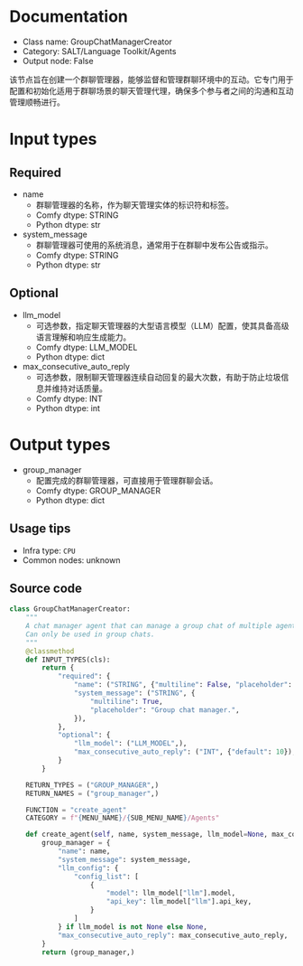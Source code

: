 
# Documentation
- Class name: GroupChatManagerCreator
- Category: SALT/Language Toolkit/Agents
- Output node: False

该节点旨在创建一个群聊管理器，能够监督和管理群聊环境中的互动。它专门用于配置和初始化适用于群聊场景的聊天管理代理，确保多个参与者之间的沟通和互动管理顺畅进行。

# Input types
## Required
- name
    - 群聊管理器的名称，作为聊天管理实体的标识符和标签。
    - Comfy dtype: STRING
    - Python dtype: str
- system_message
    - 群聊管理器可使用的系统消息，通常用于在群聊中发布公告或指示。
    - Comfy dtype: STRING
    - Python dtype: str

## Optional
- llm_model
    - 可选参数，指定聊天管理器的大型语言模型（LLM）配置，使其具备高级语言理解和响应生成能力。
    - Comfy dtype: LLM_MODEL
    - Python dtype: dict
- max_consecutive_auto_reply
    - 可选参数，限制聊天管理器连续自动回复的最大次数，有助于防止垃圾信息并维持对话质量。
    - Comfy dtype: INT
    - Python dtype: int

# Output types
- group_manager
    - 配置完成的群聊管理器，可直接用于管理群聊会话。
    - Comfy dtype: GROUP_MANAGER
    - Python dtype: dict


## Usage tips
- Infra type: `CPU`
- Common nodes: unknown


## Source code
```python
class GroupChatManagerCreator:
	"""
	A chat manager agent that can manage a group chat of multiple agents.
	Can only be used in group chats.
	"""
	@classmethod
	def INPUT_TYPES(cls):
		return {
			"required": {
				"name": ("STRING", {"multiline": False, "placeholder": "Manager"}),
				"system_message": ("STRING", {
					"multiline": True,
					"placeholder": "Group chat manager.",
				}),
			},
			"optional": {
				"llm_model": ("LLM_MODEL",),
				"max_consecutive_auto_reply": ("INT", {"default": 10}),
			}
		}

	RETURN_TYPES = ("GROUP_MANAGER",)
	RETURN_NAMES = ("group_manager",)

	FUNCTION = "create_agent"
	CATEGORY = f"{MENU_NAME}/{SUB_MENU_NAME}/Agents"

	def create_agent(self, name, system_message, llm_model=None, max_consecutive_auto_reply=None):
		group_manager = {
			"name": name,
			"system_message": system_message,
			"llm_config": {
				"config_list": [
					{
						"model": llm_model["llm"].model,
						"api_key": llm_model["llm"].api_key,
					}
				]
			} if llm_model is not None else None,
			"max_consecutive_auto_reply": max_consecutive_auto_reply,
		}
		return (group_manager,)

```
